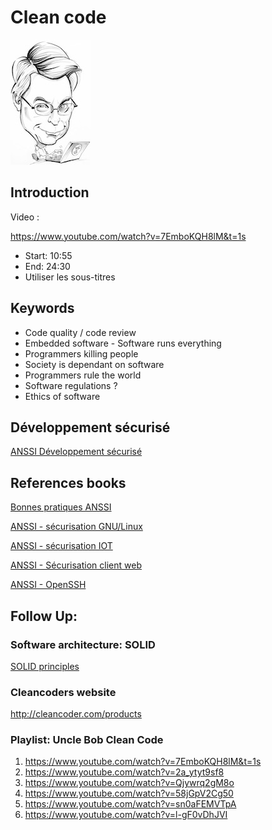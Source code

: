 # Clean code

![Uncle Bob](intro_clean_code_image.jpg)

## Introduction

Video :

https://www.youtube.com/watch?v=7EmboKQH8lM&t=1s

- Start: 10:55
- End: 24:30
- Utiliser les sous-titres 


## Keywords

- Code quality / code review
- Embedded software - Software runs everything
- Programmers killing people
- Society is dependant on software
- Programmers rule the world
- Software regulations ?
- Ethics of software

## Développement sécurisé

[ANSSI Développement sécurisé](https://www.ssi.gouv.fr/guide/regles-de-programmation-pour-le-developpement-securise-de-logiciels-en-langage-c/)


## References books

[Bonnes pratiques ANSSI](https://www.ssi.gouv.fr/administration/bonnes-pratiques/)


[ANSSI - sécurisation GNU/Linux](https://www.ssi.gouv.fr/administration/guide/recommandations-de-securite-relatives-a-un-systeme-gnulinux/)

[ANSSI - sécurisation IOT](https://www.ssi.gouv.fr/administration/guide/recommandations-relatives-a-la-securite-des-systemes-dobjets-connectes/)

[ANSSI - Sécurisation client web](https://www.ssi.gouv.fr/administration/guide/recommandations-pour-la-securisation-des-sites-web/)

[ANSSI - OpenSSH](https://www.ssi.gouv.fr/administration/guide/recommandations-pour-un-usage-securise-dopenssh/)

## Follow Up: 

### Software architecture: SOLID

[SOLID principles](https://blog.cleancoder.com/uncle-bob/2020/10/18/Solid-Relevance.html)


### Cleancoders website

http://cleancoder.com/products


### Playlist: Uncle Bob Clean Code

1. https://www.youtube.com/watch?v=7EmboKQH8lM&t=1s
2. https://www.youtube.com/watch?v=2a_ytyt9sf8
3. https://www.youtube.com/watch?v=Qjywrq2gM8o
4. https://www.youtube.com/watch?v=58jGpV2Cg50
5. https://www.youtube.com/watch?v=sn0aFEMVTpA
6. https://www.youtube.com/watch?v=l-gF0vDhJVI
